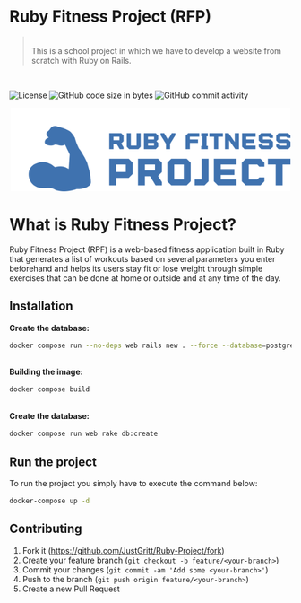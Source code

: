 # Ruby Fitness Project (RFP)

> <br>This is a school project in which we have to develop a website from scratch with Ruby on Rails. 
> <br>

</br>

![License](https://img.shields.io/static/v1?label=license&message=MIT&color=green) ![GitHub code size in bytes](https://img.shields.io/github/languages/code-size/JustGritt/Ruby-Project) ![GitHub commit activity](https://img.shields.io/github/commit-activity/m/JustGritt/Ruby-Project)

<p align="center">
    <img src="https://raw.githubusercontent.com/JustGritt/Ruby-Project/27802fb8b7f3209d35fae5d13a3dd78dfa3193ca/public/Logo.svg" width="500"/>
</p>

# What is Ruby Fitness Project?
Ruby Fitness Project (RPF) is a web-based fitness application built in Ruby that generates a list of workouts based on several parameters you enter beforehand and helps its users stay fit or lose weight through simple exercises that can be done at home or outside and at any time of the day.

## Installation

<strong>Create the database:</strong>

```sh
docker compose run --no-deps web rails new . --force --database=postgresql
```

<br>
<strong>Building the image:</strong>

```sh
docker compose build
```

<br>
<strong>Create the database:</strong>

```sh
docker compose run web rake db:create
```

## Run the project

To run the project you simply have to execute the command below:
```sh
docker-compose up -d
```

## Contributing

1. Fork it (<https://github.com/JustGritt/Ruby-Project/fork>)
2. Create your feature branch (`git checkout -b feature/<your-branch>`)
3. Commit your changes (`git commit -am 'Add some <your-branch>'`)
4. Push to the branch (`git push origin feature/<your-branch>`)
5. Create a new Pull Request

<!-- Markdown link & img dfn's -->
[npm-image]: https://img.shields.io/npm/v/datadog-metrics.svg?style=flat-square
[npm-url]: https://npmjs.org/package/datadog-metrics
[npm-downloads]: https://img.shields.io/npm/dm/datadog-metrics.svg?style=flat-square
[travis-image]: https://img.shields.io/travis/dbader/node-datadog-metrics/master.svg?style=flat-square
[travis-url]: https://travis-ci.org/dbader/node-datadog-metrics
[wiki]: https://github.com/yourname/yourproject/wiki
